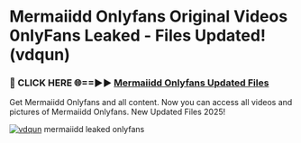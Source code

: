 # Mermaiidd Onlyfans Original Videos 0nlyFans Leaked - Files Updated! (vdqun)

<h3>🔴 CLICK HERE 🌐==►► <a href="https://tinyurl.com/3hn5wdd3" rel="nofollow">Mermaiidd Onlyfans Updated Files</a></h3>

Get Mermaiidd Onlyfans and all content. Now you can access all videos and pictures of Mermaiidd Onlyfans. New Updated Files 2025!

[![vdqun](https://i.imgur.com/4HnBqBT.gif)](https://tinyurl.com/3hn5wdd3)
mermaiidd leaked onlyfans